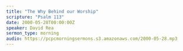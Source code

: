 ```yaml
---
title: "The Why Behind our Worship"
scripture: "Psalm 113"
date: 2000-05-28T00:00:00Z
speaker: David Rea
sermon_type: morning
audio: https://pcpcmorningsermons.s3.amazonaws.com/2000-05-28.mp3 
---
```



